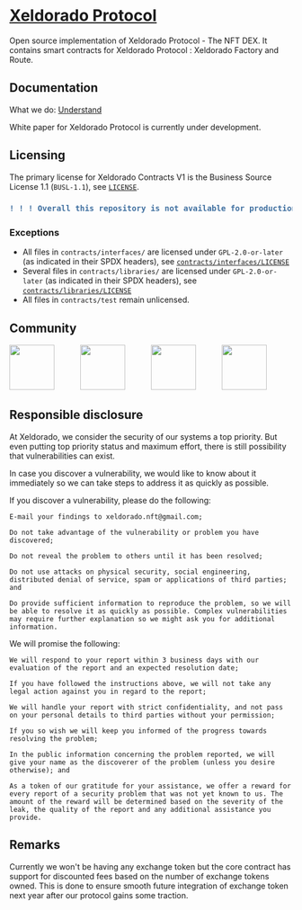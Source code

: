 # [Xeldorado Protocol](nft.xeldorado.live)
Open source implementation of Xeldorado Protocol - The NFT DEX. It contains smart contracts for Xeldorado Protocol : Xeldorado Factory and Route.

## Documentation

What we do: [Understand](https://nft.xeldorado.live/index.html#xeldoradoprotocol)

<!-- <a href="https://nft.xeldorado.live/index.html#xeldoradoprotocol" target="_blank"><img src="https://nft.xeldorado.live/images/logo.png" width="150" height="30"/></a> -->

White paper for Xeldorado Protocol is currently under development.

## Licensing

The primary license for Xeldorado Contracts V1 is the Business Source License 1.1 (`BUSL-1.1`), see [`LICENSE`](./LICENSE). 

<h3>
    
```diff
! ! ! Overall this repository is not available for production use currently ! ! !
```

</h3>

### Exceptions

- All files in `contracts/interfaces/` are licensed under `GPL-2.0-or-later` (as indicated in their SPDX headers), see [`contracts/interfaces/LICENSE`](./contracts/interfaces/LICENSE)
- Several files in `contracts/libraries/` are licensed under `GPL-2.0-or-later` (as indicated in their SPDX headers), see [`contracts/libraries/LICENSE`](contracts/libraries/LICENSE)
- All files in `contracts/test` remain unlicensed.

## Community

<a href="https://discord.gg/ExMb82zpnB" target="_blank"><img src="https://nft.xeldorado.live/images/discord.png" width="80" height="80"/></a>&emsp;&emsp;&emsp;
<a href="https://t.me/xeldorado" target="_blank"><img src="https://nft.xeldorado.live/images/telegram.png" width="80" height="80"/></a>&emsp;&emsp;&emsp;
<a href="https://twitter.com/RealXeldorado" target="_blank"><img src="https://nft.xeldorado.live/images/twitter.png" width="80" height="80"/></a>&emsp;&emsp;&emsp;
<a href="https://www.reddit.com/r/Xeldorado" target="_blank"><img src="https://nft.xeldorado.live/images/reddit.png" width="80" height="80"/></a>

## Responsible disclosure

At Xeldorado, we consider the security of our systems a top priority. But even putting top priority status and maximum effort, there is still possibility that vulnerabilities can exist. 

In case you discover a vulnerability, we would like to know about it immediately so we can take steps to address it as quickly as possible.  

If you discover a vulnerability, please do the following: 

    E-mail your findings to xeldorado.nft@gmail.com; 

    Do not take advantage of the vulnerability or problem you have discovered; 

    Do not reveal the problem to others until it has been resolved; 

    Do not use attacks on physical security, social engineering, distributed denial of service, spam or applications of third parties; and 

    Do provide sufficient information to reproduce the problem, so we will be able to resolve it as quickly as possible. Complex vulnerabilities may require further explanation so we might ask you for additional information. 

We will promise the following: 

    We will respond to your report within 3 business days with our evaluation of the report and an expected resolution date; 

    If you have followed the instructions above, we will not take any legal action against you in regard to the report; 

    We will handle your report with strict confidentiality, and not pass on your personal details to third parties without your permission; 

    If you so wish we will keep you informed of the progress towards resolving the problem; 

    In the public information concerning the problem reported, we will give your name as the discoverer of the problem (unless you desire otherwise); and 

    As a token of our gratitude for your assistance, we offer a reward for every report of a security problem that was not yet known to us. The amount of the reward will be determined based on the severity of the leak, the quality of the report and any additional assistance you provide.  

## Remarks

Currently we won't be having any exchange token but the core contract has support for discounted fees based on the number of exchange tokens owned. This is done to ensure smooth future integration of exchange token next year after our protocol gains some traction.
